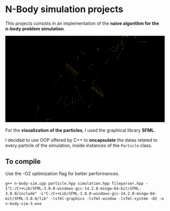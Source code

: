 # N-Body simulation projects

This projects consists in an implementation of the **naive algorithm for the n-body problem simulation**.

![alt text](image.png)

For the **visualization of the particles**, I used the graphical library **SFML**.

I decided to use OOP offered by C++ to **encapsulate** the datas related to every particle of the simulation, inside instances of the `Particle` class.

## To compile

Use the -O2 optimization flag for better performances.

```
g++ n-body-sim.cpp particle.hpp simulation.hpp fileparser.hpp -I"C:/C++Lib/SFML-3.0.0-windows-gcc-14.2.0-mingw-64-bit/SFML-3.0.0/include" -L"C:/C++Lib/SFML-3.0.0-windows-gcc-14.2.0-mingw-64-bit/SFML-3.0.0/lib" -lsfml-graphics -lsfml-window -lsfml-system -O2 -o n-body-sim-3.exe
```
